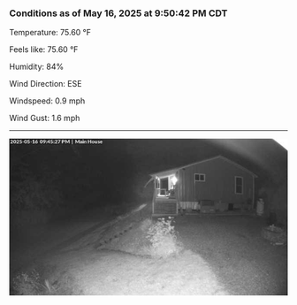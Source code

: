 ### Conditions as of May 16, 2025 at 9:50:42 PM CDT 

Temperature: 75.60 &deg;F

Feels like: 75.60 &deg;F

Humidity: 84%

Wind Direction: ESE

Windspeed: 0.9 mph

Wind Gust: 1.6 mph

---

<img src="./images/latest.jpeg"/>

